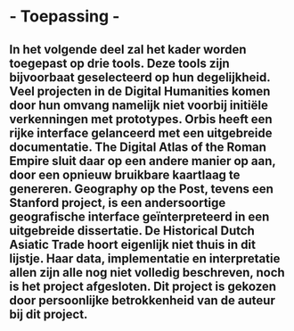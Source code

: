 # - Toepassing -

In het volgende deel zal het kader worden toegepast op drie tools. Deze tools zijn bijvoorbaat geselecteerd op hun degelijkheid. Veel projecten in de Digital Humanities komen door hun omvang namelijk niet voorbij initiële verkenningen met prototypes. Orbis heeft een rijke interface gelanceerd met een uitgebreide documentatie. The Digital Atlas of the Roman Empire sluit daar op een andere manier op aan, door een opnieuw bruikbare kaartlaag te genereren. Geography op the Post, tevens een Stanford project, is een andersoortige geografische interface geïnterpreteerd in een uitgebreide dissertatie. De Historical Dutch Asiatic Trade hoort eigenlijk niet thuis in dit lijstje. Haar data, implementatie en interpretatie allen zijn alle nog niet volledig beschreven, noch is het project afgesloten. Dit project is gekozen door persoonlijke betrokkenheid van de auteur bij dit project.
---- 